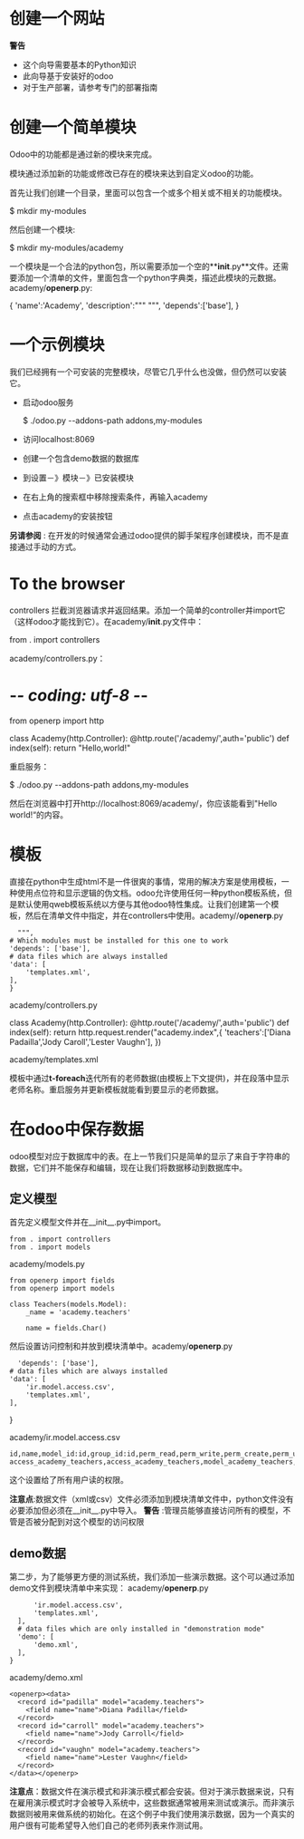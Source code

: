 # 创建一个网站

**警告**

* 这个向导需要基本的Python知识
* 此向导基于安装好的odoo
* 对于生产部署，请参考专门的部署指南

# 创建一个简单模块

Odoo中的功能都是通过新的模块来完成。

模块通过添加新的功能或修改已存在的模块来达到自定义odoo的功能。

首先让我们创建一个目录，里面可以包含一个或多个相关或不相关的功能模块。

  $ mkdir my-modules

然后创建一个模块:

  $ mkdir my-modules/academy

一个模块是一个合法的python包，所以需要添加一个空的**__init__.py**文件。还需要添加一个清单的文件，里面包含一个python字典类，描述此模块的元数据。academy/__openerp__.py:

  {
    'name':'Academy',
    'description':"""
    """,
    'depends':['base'],
  }

# 一个示例模块

我们已经拥有一个可安装的完整模块，尽管它几乎什么也没做，但仍然可以安装它。

* 启动odoo服务

  $ ./odoo.py --addons-path addons,my-modules

* 访问localhost:8069
* 创建一个包含demo数据的数据库
* 到设置－》模块－》已安装模块
* 在右上角的搜索框中移除搜索条件，再输入academy
* 点击academy的安装按钮

**另请参阅** : 在开发的时候通常会通过odoo提供的脚手架程序创建模块，而不是直接通过手动的方式。


# To the browser

controllers 拦截浏览器请求并返回结果。添加一个简单的controller并import它（这样odoo才能找到它）。在academy/__init__.py文件中：
  
  from . import controllers

academy/controllers.py：

  # -*- coding: utf-8 -*-
  from openerp import http
  
  class Academy(http.Controller):
    @http.route('/academy/',auth='public')
    def index(self):
      return "Hello,world!"
      
重启服务：

  $ ./odoo.py --addons-path addons,my-modules
  
然后在浏览器中打开http://localhost:8069/academy/，你应该能看到"Hello world!“的内容。

# 模板

直接在python中生成html不是一件很爽的事情，常用的解决方案是使用模板，一种使用点位符和显示逻辑的伪文档。odoo允许使用任何一种python模板系统，但是默认使用qweb模板系统以方便与其他odoo特性集成。让我们创建第一个模板，然后在清单文件中指定，并在controllers中使用。academy//__openerp__.py

      """,
    # Which modules must be installed for this one to work
    'depends': ['base'],
    # data files which are always installed
    'data': [
        'templates.xml',
    ],
    }

academy/controllers.py

  class Academy(http.Controller):
    @http.route('/academy/',auth='public')
    def index(self):
      return http.request.render("academy.index",{
        'teachers':['Diana Padailla','Jody Caroll','Lester Vaughn'],
      })

academy/templates.xml

  <openerp><data>
    <template id="index">
      <title>Academy</title>
      <t t-foreach="teachers" t-as="teacher">
          <p><t t-esc="teacher"/></p>
      </t>
    </template>
  </data></openerp>

模板中通过**t-foreach**迭代所有的老师数据(由模板上下文提供)，并在段落中显示老师名称。重启服务并更新模板就能看到要显示的老师数据。

# 在odoo中保存数据

odoo模型对应于数据库中的表。在上一节我们只是简单的显示了来自于字符串的数据，它们并不能保存和编辑，现在让我们将数据移动到数据库中。

## 定义模型

首先定义模型文件并在__init__.py中import。

    from . import controllers
    from . import models
    
academy/models.py

    from openerp import fields
    from openerp import models
    
    class Teachers(models.Model):
        _name = 'academy.teachers'
    
        name = fields.Char()

然后设置访问控制和并放到模块清单中。academy/__openerp__.py

      'depends': ['base'],
    # data files which are always installed
    'data': [
        'ir.model.access.csv',
        'templates.xml',
    ],
  }

academy/ir.model.access.csv

    id,name,model_id:id,group_id:id,perm_read,perm_write,perm_create,perm_unlink
    access_academy_teachers,access_academy_teachers,model_academy_teachers,,1,0,0,0
这个设置给了所有用户读的权限。

**注意点**:数据文件（xml或csv）文件必须添加到模块清单文件中，python文件没有必要添加但必须在__init__.py中导入。
**警告**  :管理员能够直接访问所有的模型，不管是否被分配到对这个模型的访问权限

## demo数据

第二步，为了能够更方便的测试系统，我们添加一些演示数据。这个可以通过添加demo文件到模块清单中来实现：
academy/__openerp__.py
  
          'ir.model.access.csv',
          'templates.xml',
      ],
      # data files which are only installed in "demonstration mode"
      'demo': [
          'demo.xml',
      ],
    }

 academy/demo.xml
 
    <openerp><data>
      <record id="padilla" model="academy.teachers">
        <field name="name">Diana Padilla</field>
      </record>
      <record id="carroll" model="academy.teachers">
        <field name="name">Jody Carroll</field>
      </record>
      <record id="vaughn" model="academy.teachers">
        <field name="name">Lester Vaughn</field>
      </record>
    </data></openerp>

**注意点**：数据文件在演示模式和非演示模式都会安装。但对于演示数据来说，只有在雇用演示模式时才会被导入系统中，这些数据通常被用来测试或演示。而非演示数据则被用来做系统的初始化。在这个例子中我们使用演示数据，因为一个真实的用户很有可能希望导入他们自己的老师列表来作测试用。


